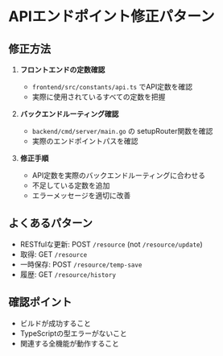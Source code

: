 # APIエンドポイント修正パターン

## 修正方法
1. **フロントエンドの定数確認**
   - `frontend/src/constants/api.ts` でAPI定数を確認
   - 実際に使用されているすべての定数を把握

2. **バックエンドルーティング確認**  
   - `backend/cmd/server/main.go` の setupRouter関数を確認
   - 実際のエンドポイントパスを確認

3. **修正手順**
   - API定数を実際のバックエンドルーティングに合わせる
   - 不足している定数を追加
   - エラーメッセージを適切に改善

## よくあるパターン
- RESTfulな更新: POST `/resource` (not `/resource/update`)
- 取得: GET `/resource`
- 一時保存: POST `/resource/temp-save`
- 履歴: GET `/resource/history`

## 確認ポイント
- ビルドが成功すること
- TypeScriptの型エラーがないこと
- 関連する全機能が動作すること